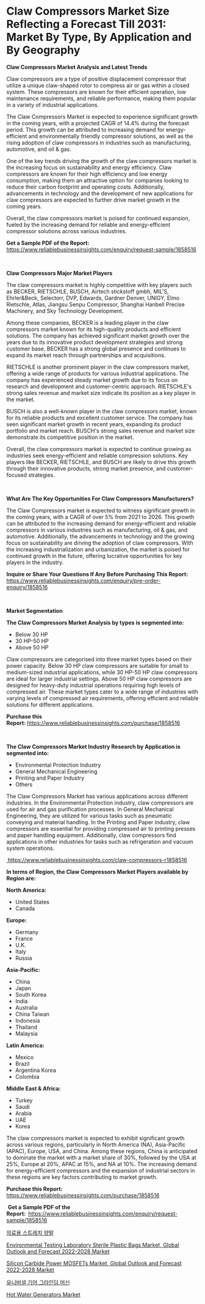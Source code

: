 <p><h1>Claw Compressors Market Size Reflecting a Forecast Till 2031: Market By Type, By Application and By Geography</h1></p><p><strong>Claw Compressors Market Analysis and Latest Trends</strong></p>
<p><p>Claw compressors are a type of positive displacement compressor that utilize a unique claw-shaped rotor to compress air or gas within a closed system. These compressors are known for their efficient operation, low maintenance requirements, and reliable performance, making them popular in a variety of industrial applications.</p><p>The Claw Compressors Market is expected to experience significant growth in the coming years, with a projected CAGR of 14.4% during the forecast period. This growth can be attributed to increasing demand for energy-efficient and environmentally friendly compressor solutions, as well as the rising adoption of claw compressors in industries such as manufacturing, automotive, and oil & gas.</p><p>One of the key trends driving the growth of the claw compressors market is the increasing focus on sustainability and energy efficiency. Claw compressors are known for their high efficiency and low energy consumption, making them an attractive option for companies looking to reduce their carbon footprint and operating costs. Additionally, advancements in technology and the development of new applications for claw compressors are expected to further drive market growth in the coming years.</p><p>Overall, the claw compressors market is poised for continued expansion, fueled by the increasing demand for reliable and energy-efficient compressor solutions across various industries.</p></p>
<p><strong>Get a Sample PDF of the Report:&nbsp;</strong> <a href="https://www.reliablebusinessinsights.com/enquiry/request-sample/1858516">https://www.reliablebusinessinsights.com/enquiry/request-sample/1858516</a></p>
<p>&nbsp;</p>
<p><strong>Claw Compressors Major Market Players</strong></p>
<p><p>The claw compressors market is highly competitive with key players such as BECKER, RIETSCHLE, BUSCH, Airtech stickstoff gmbh, MIL'S, Ehrler&Beck, Selectorr, DVP, Edwards, Gardner Denver, UNIGY, Elmo Rietschle, Atlas, Jiangsu Senpu Compressor, Shanghai Hanbell Precise Machinery, and Sky Technology Development.</p><p>Among these companies, BECKER is a leading player in the claw compressors market known for its high-quality products and efficient solutions. The company has achieved significant market growth over the years due to its innovative product development strategies and strong customer base. BECKER has a strong global presence and continues to expand its market reach through partnerships and acquisitions.</p><p>RIETSCHLE is another prominent player in the claw compressors market, offering a wide range of products for various industrial applications. The company has experienced steady market growth due to its focus on research and development and customer-centric approach. RIETSCHLE's strong sales revenue and market size indicate its position as a key player in the market.</p><p>BUSCH is also a well-known player in the claw compressors market, known for its reliable products and excellent customer service. The company has seen significant market growth in recent years, expanding its product portfolio and market reach. BUSCH's strong sales revenue and market size demonstrate its competitive position in the market.</p><p>Overall, the claw compressors market is expected to continue growing as industries seek energy-efficient and reliable compression solutions. Key players like BECKER, RIETSCHLE, and BUSCH are likely to drive this growth through their innovative products, strong market presence, and customer-focused strategies.</p></p>
<p>&nbsp;</p>
<p><strong>What Are The Key Opportunities For Claw Compressors Manufacturers?</strong></p>
<p><p>The Claw Compressors market is expected to witness significant growth in the coming years, with a CAGR of over 5% from 2021 to 2026. This growth can be attributed to the increasing demand for energy-efficient and reliable compressors in various industries such as manufacturing, oil & gas, and automotive. Additionally, the advancements in technology and the growing focus on sustainability are driving the adoption of claw compressors. With the increasing industrialization and urbanization, the market is poised for continued growth in the future, offering lucrative opportunities for key players in the industry.</p></p>
<p><strong>Inquire or Share Your Questions If Any Before Purchasing This Report:</strong> <a href="https://www.reliablebusinessinsights.com/enquiry/pre-order-enquiry/1858516">https://www.reliablebusinessinsights.com/enquiry/pre-order-enquiry/1858516</a></p>
<p>&nbsp;</p>
<p><strong>Market Segmentation</strong></p>
<p><strong>The Claw Compressors Market Analysis by types is segmented into:</strong></p>
<p><ul><li>Below 30 HP</li><li>30 HP-50 HP</li><li>Above 50 HP</li></ul></p>
<p><p>Claw compressors are categorised into three market types based on their power capacity. Below 30 HP claw compressors are suitable for small to medium-sized industrial applications, while 30 HP-50 HP claw compressors are ideal for larger industrial settings. Above 50 HP claw compressors are designed for heavy-duty industrial operations requiring high levels of compressed air. These market types cater to a wide range of industries with varying levels of compressed air requirements, offering efficient and reliable solutions for different applications.</p></p>
<p><strong>Purchase this Report:&nbsp;</strong><a href="https://www.reliablebusinessinsights.com/purchase/1858516">https://www.reliablebusinessinsights.com/purchase/1858516</a></p>
<p>&nbsp;</p>
<p><strong>The Claw Compressors Market Industry Research by Application is segmented into:</strong></p>
<p><ul><li>Environmental Protection Industry</li><li>General Mechanical Engineering</li><li>Printing and Paper Industry</li><li>Others</li></ul></p>
<p><p>The Claw Compressors Market has various applications across different industries. In the Environmental Protection industry, claw compressors are used for air and gas purification processes. In General Mechanical Engineering, they are utilized for various tasks such as pneumatic conveying and material handling. In the Printing and Paper industry, claw compressors are essential for providing compressed air to printing presses and paper handling equipment. Additionally, claw compressors find applications in other industries for tasks such as refrigeration and vacuum system operations.</p></p>
<p><a href="https://www.reliablebusinessinsights.com/claw-compressors-r1858516">&nbsp;https://www.reliablebusinessinsights.com/claw-compressors-r1858516</a></p>
<p><strong>In terms of Region, the Claw Compressors Market Players available by Region are:</strong></p>
<p>
    <p> <strong> North America: </strong>
        <ul>
            <li>United States</li>
            <li>Canada</li>
        </ul>
        </p> 
    <p> <strong> Europe: </strong>
        <ul>
            <li>Germany</li>
            <li>France</li>
            <li>U.K.</li>
            <li>Italy</li>
            <li>Russia</li>
        </ul>
        </p> 
    <p> <strong> Asia-Pacific: </strong>
        <ul>
            <li>China</li>
            <li>Japan</li>
            <li>South Korea</li>
            <li>India</li>
            <li>Australia</li>
            <li>China Taiwan</li>
            <li>Indonesia</li>
            <li>Thailand</li>
            <li>Malaysia</li>
        </ul>
        </p> 
    <p> <strong> Latin America: </strong>
        <ul>
            <li>Mexico</li>
            <li>Brazil</li>
            <li>Argentina Korea</li>
            <li>Colombia</li>
        </ul>
        </p> 
    <p> <strong> Middle East & Africa: </strong>
        <ul>
            <li>Turkey</li>
            <li>Saudi</li>
            <li>Arabia</li>
            <li>UAE</li>
            <li>Korea</li>
        </ul>
    </p>
    </p>
<p><p>The claw compressors market is expected to exhibit significant growth across various regions, particularly in North America (NA), Asia-Pacific (APAC), Europe, USA, and China. Among these regions, China is anticipated to dominate the market with a market share of 30%, followed by the USA at 25%, Europe at 20%, APAC at 15%, and NA at 10%. The increasing demand for energy-efficient compressors and the expansion of industrial sectors in these regions are key factors contributing to market growth.</p></p>
<p><strong>Purchase this Report: </strong><a href="https://www.reliablebusinessinsights.com/purchase/1858516">https://www.reliablebusinessinsights.com/purchase/1858516</a></p>
<p>&nbsp;<strong>Get a Sample PDF of the Report:&nbsp;&nbsp;</strong><a href="https://www.reliablebusinessinsights.com/enquiry/request-sample/1858516">https://www.reliablebusinessinsights.com/enquiry/request-sample/1858516</a></p>
<p><strong></strong></p>
<p><p><a href="https://github.com/muchswr/Market-Research-Report-List-1/blob/main/7614719177002.md">의료용 스트레치 양말</a></p><p><a href="https://www.linkedin.com/pulse/environmental-testing-laboratory-sterile-plastic-bags-market-n45hf?trackingId=fBxVih%2FbYuHhO7GhjKQaCA%3D%3D">Environmental Testing Laboratory Sterile Plastic Bags Market, Global Outlook and Forecast 2022-2028 Market</a></p><p><a href="https://www.linkedin.com/pulse/global-silicon-carbide-power-mosfets-market-outlook-forecast-bbcwf?trackingId=KWys2qfJjNf7BntwmFYVRg%3D%3D">Silicon Carbide Power MOSFETs Market, Global Outlook and Forecast 2022-2028 Market</a></p><p><a href="https://github.com/alpinestartsekian/Market-Research-Report-List-1/blob/main/5039594177001.md">유니버셜 기어 그라인딩 머신</a></p><p><a href="https://github.com/irfadac/Market-Research-Report-List-4/blob/main/hot-water-generators-market.md">Hot Water Generators Market</a></p></p>